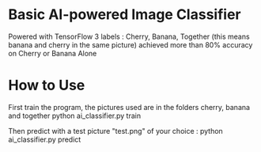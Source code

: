 # Basic AI-powered Image Classifier

Powered with TensorFlow
3 labels : Cherry, Banana, Together (this means banana and cherry in the same picture)
achieved more than 80% accuracy on Cherry or Banana Alone

# How to Use

First train the program, the pictures used are in the folders cherry, banana and together
python ai_classifier.py train

Then predict with a test picture "test.png" of your choice : 
python ai_classifier.py predict




